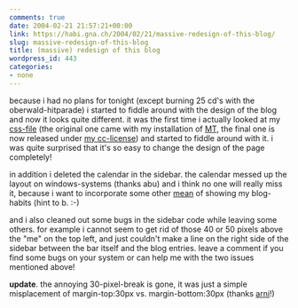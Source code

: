 ```yaml
---
comments: true
date: 2004-02-21 21:57:21+00:00
link: https://habi.gna.ch/2004/02/21/massive-redesign-of-this-blog/
slug: massive-redesign-of-this-blog
title: (massive) redesign of this blog
wordpress_id: 443
categories:
- none
---
```


because i had no plans for tonight (except burning 25 cd's with the oberwald-hitparade) i started to fiddle around with the design of the blog and now it looks quite different.
it was the first time i actually looked at my [css-file](https://habi.gna.ch/blog/styles-site.css) (the original one came with my installation of [MT](http://movabletype.org/), the final one is now released under [my cc-license](http://creativecommons.org/licenses/by/1.0/)) and started to fiddle around with it. 
i was quite surprised that it's so easy to change the design of the page completely!

in addition i deleted the calendar in the sidebar. the calendar messed up the layout on windows-systems (thanks abu) and i think no one will really miss it, because i want to incorporate some other [mean](http://www.nilesh.org/mt/blogtimes/) of showing my blog-habits (hint to b. :-)

and i also cleaned out some bugs in the sidebar code while leaving some others. for example i cannot seem to get rid of those 40 or 50 pixels above the "me" on the top left, and just couldn't make a line on the right side of the sidebar between the bar itself and the blog entries. 
leave a comment if you find some bugs on your system or can help me with the two issues mentioned above!

**update**. the annoying 30-pixel-break is gone, it was just a simple misplacement of margin-top:30px vs. margin-bottom:30px (thanks [arni](http://arnoldseefeld.com/blog/)!)

